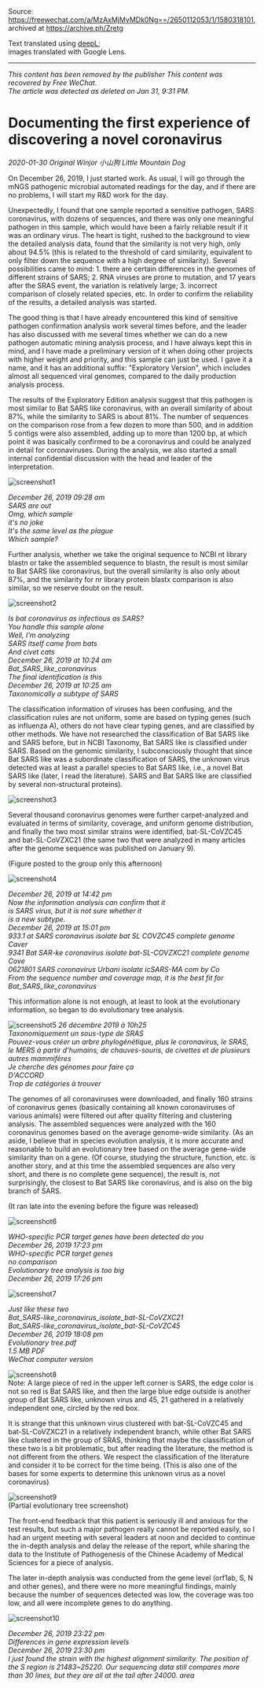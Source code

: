 Source: <https://freewechat.com/a/MzAxMjMyMDk0Ng==/2650112053/1/1580318101>,
archived at <https://archive.ph/Zretg>

Text translated using [deepL](https://www.deepl.com);  
images translated with Google Lens.

---

*This content has been removed by the publisher This content was recovered by Free WeChat.  
The article was detected as deleted on Jan 31, 9:31 PM.*

# Documenting the first experience of discovering a novel coronavirus

*2020-01-30 Original Winjor 小山狗 Little Mountain Dog*

On December 26, 2019, I just started work. As usual, I will go through the mNGS pathogenic microbial automated readings for the day, and if there are no problems, I will start my R&D work for the day.

Unexpectedly, I found that one sample reported a sensitive pathogen, SARS coronavirus, with dozens of sequences, and there was only one meaningful pathogen in this sample, which would have been a fairly reliable result if it was an ordinary virus. The heart is tight, rushed to the background to view the detailed analysis data, found that the similarity is not very high, only about 94.5% (this is related to the threshold of card similarity, equivalent to only filter down the sequence with a high degree of similarity). Several possibilities came to mind: 1. there are certain differences in the genomes of different strains of SARS; 2. RNA viruses are prone to mutation, and 17 years after the SRAS event, the variation is relatively large; 3. incorrect comparison of closely related species, etc. In order to confirm the reliability of the results, a detailed analysis was started.

The good thing is that I have already encountered this kind of sensitive pathogen confirmation analysis work several times before, and the leader has also discussed with me several times whether we can do a new pathogen automatic mining analysis process, and I have always kept this in mind, and I have made a preliminary version of it when doing other projects with higher weight and priority, and this sample can just be used. I gave it a name, and it has an additional suffix: "Exploratory Version", which includes almost all sequenced viral genomes, compared to the daily production analysis process.

The results of the Exploratory Edition analysis suggest that this pathogen is most similar to Bat SARS like coronavirus, with an overall similarity of about 87%, while the similarity to SARS is about 81%. The number of sequences on the comparison rose from a few dozen to more than 500, and in addition 5 contigs were also assembled, adding up to more than 1200 bp, at which point it was basically confirmed to be a coronavirus and could be analyzed in detail for coronaviruses. During the analysis, we also started a small internal confidential discussion with the head and leader of the interpretation.

![screenshot1](pics/littledog_1_translated.png)

*December 26, 2019 09:28 am  
SARS are out  
Omg, which sample  
it's no joke  
It's the same level as the plague  
Which sample?*

Further analysis, whether we take the original sequence to NCBI nt library blastn or take the assembled sequence to blastn, the result is most similar to Bat SARS like coronavirus, but the overall similarity is also only about 87%, and the similarity for nr library protein blastx comparison is also similar, so we reserve doubt on the result.

![screenshot2](pics/littledog_2_translated.png)

*Is bat coronavirus as infectious as SARS?  
You handle this sample alone  
Well, I'm analyzing  
SARS itself came from bats  
And civet cats  
December 26, 2019 at 10:24 am  
Bat_SARS_like_coronavirus  
The final identification is this  
December 26, 2019 at 10:25 am  
Taxonomically a subtype of SARS*

The classification information of viruses has been confusing, and the classification rules are not uniform, some are based on typing genes (such as influenza A), others do not have clear typing genes, and are classified by other methods. We have not researched the classification of Bat SARS like and SARS before, but in NCBI Taxonomy, Bat SARS like is classified under SARS. Based on the genomic similarity, I subconsciously thought that since Bat SARS like was a subordinate classification of SARS, the unknown virus detected was at least a parallel species to Bat SARS like, i.e., a novel Bat SARS like (later, I read the literature). SARS and Bat SARS like are classified by several non-structural proteins).

![screenshot3](pics/littledog_3.jpg)

Several thousand coronavirus genomes were further carpet-analyzed and evaluated in terms of similarity, coverage, and uniform genome distribution, and finally the two most similar strains were identified, bat-SL-CoVZC45 and bat-SL-CoVZXC21 (the same two that were analyzed in many articles after the genome sequence was published on January 9).

(Figure posted to the group only this afternoon)

![screenshot4](pics/littledog_4_translated.png)

*December 26, 2019 at 14:42 pm  
Now the information analysis can confirm that it  
is SARS virus, but it is not sure whether it  
is a new subtype.  
December 26, 2019 at 15:01 pm  
933.1 at SARS coronavirus isolate bat SL COVZC45 complete genome Caver  
9341 Bat SAR-ke coronavirus isolate bat-SL-COVZXC21 complete genome Cove  
0621801 SARS coronavirus Urbani isolate icSARS-MA com by Co  
From the sequence number and coverage map, it is the best fit for Bat_SARS_like_coronavirus*

This information alone is not enough, at least to look at the evolutionary information, so began to do evolutionary tree analysis.

![screenshot5](pics/littledog_5_translated.png)
*26 décembre 2019 à 10h25  
Taxonomiquement un sous-type de SRAS  
Pouvez-vous créer un arbre phylogénétique, plus le coronavirus, le SRAS, le MERS à partir d'humains, de chauves-souris,  de civettes et de plusieurs autres mammifères  
Je cherche des génomes pour faire ça  
D'ACCORD  
Trop de catégories à trouver*

The genomes of all coronaviruses were downloaded, and finally 160 strains of coronavirus genes (basically containing all known coronaviruses of various animals) were filtered out after quality filtering and clustering analysis. The assembled sequences were analyzed with the 160 coronavirus genomes based on the average genome-wide similarity. (As an aside, I believe that in species evolution analysis, it is more accurate and reasonable to build an evolutionary tree based on the average gene-wide similarity than on a gene. (Of course, studying the structure, function, etc. is another story, and at this time the assembled sequences are also very short, and there is no complete gene sequence), the result is, not surprisingly, the closest to Bat SARS like coronavirus, and is also on the big branch of SARS.

(It ran late into the evening before the figure was released)

![screenshot6](pics/littledog_6_translated.png)

*WHO-specific PCR target genes have been detected
do you  
December 26, 2019 17:23 pm  
WHO-specific PCR target genes  
no comparison  
Evolutionary tree analysis is too big  
December 26, 2019 17:26 pm*

![screenshot7](pics/littledog_7_translated.png)

*Just like these two  
Bat_SARS-like_coronavirus_isolate_bat-SL-CoVZXC21  
Bat_SARS-like_coronavirus_isolate_bat-SL-CoVZC45  
December 26, 2019 18:08 pm  
Evolutionary tree.pdf  
1.5 MB PDF  
WeChat computer version*

![screenshot8](pics/littledog_8.jpg)  
Note: A large piece of red in the upper left corner is SARS, the edge color is not so red is Bat SARS like, and then the large blue edge outside is another group of Bat SARS like, unknown virus and 45, 21 gathered in a relatively independent one, circled by the red box.

It is strange that this unknown virus clustered with bat-SL-CoVZC45 and bat-SL-CoVZXC21 in a relatively independent branch, while other Bat SARS like clustered in the group of SRAS, thinking that maybe the classification of these two is a bit problematic, but after reading the literature, the method is not different from the others. We respect the classification of the literature and consider it to be correct for the time being. (This is also one of the bases for some experts to determine this unknown virus as a novel coronavirus)

![screenshot9](pics/littledog_9.jpg)  
(Partial evolutionary tree screenshot)

The front-end feedback that this patient is seriously ill and anxious for the test results, but such a major pathogen really cannot be reported easily, so I had an urgent meeting with several leaders at noon and decided to continue the in-depth analysis and delay the release of the report, while sharing the data to the Institute of Pathogenesis of the Chinese Academy of Medical Sciences for a piece of analysis.

The later in-depth analysis was conducted from the gene level (orf1ab, S, N and other genes), and there were no more meaningful findings, mainly because the number of sequences detected was low, the coverage was too low, and all were incomplete genes to do anything.

![screenshot10](pics/littledog_10_translated.png)

*December 26, 2019 23:22 pm  
Differences in gene expression levels  
December 26, 2019 23:30 pm  
I just found the strain with the highest alignment similarity. The position of the S region is 21483~25220. Our sequencing data still compares more than 30 lines, but they are all at the tail after 24000. area*
